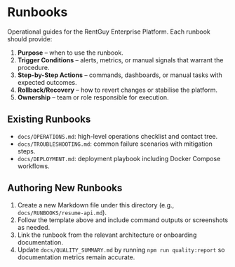 # Runbooks

Operational guides for the RentGuy Enterprise Platform. Each runbook should provide:

1. **Purpose** – when to use the runbook.
2. **Trigger Conditions** – alerts, metrics, or manual signals that warrant the procedure.
3. **Step-by-Step Actions** – commands, dashboards, or manual tasks with expected outcomes.
4. **Rollback/Recovery** – how to revert changes or stabilise the platform.
5. **Ownership** – team or role responsible for execution.

## Existing Runbooks

- `docs/OPERATIONS.md`: high-level operations checklist and contact tree.
- `docs/TROUBLESHOOTING.md`: common failure scenarios with mitigation steps.
- `docs/DEPLOYMENT.md`: deployment playbook including Docker Compose workflows.

## Authoring New Runbooks

1. Create a new Markdown file under this directory (e.g., `docs/RUNBOOKS/resume-api.md`).
2. Follow the template above and include command outputs or screenshots as needed.
3. Link the runbook from the relevant architecture or onboarding documentation.
4. Update `docs/QUALITY_SUMMARY.md` by running `npm run quality:report` so documentation metrics remain accurate.
